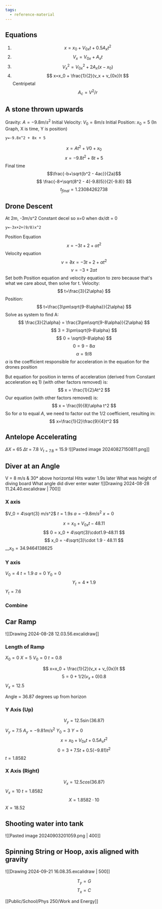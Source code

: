 ```yaml
---
tags:
  - reference-material
---
```


## Equations
1. $$ x=x_0 + V_{0x}t+0.5A_xt^2 $$
2.  $$ V_x = V_{0x} + A_xt$$
3. $$ V_x^2 = V_{0x}^2 + 2A_x(x-x_0) $$
4. $$ x=x_0 + \frac{1}{2}(v_x + v_{0x})t $$
Centripetal
$$ A_c = V^2/r $$

## A stone thrown upwards
Gravity: $A=-9.8 m/s^2$
Initial Velocity: $V_{0}=8m/s$
Initial Position: $x_{0}=5$
(In Graph, X is time, Y is position)
```desmos-graph
y=-9.8x^2 + 8x + 5 
```


$$ x=At^2 + V{0} + x_{0} $$
$$ x=-9.8t^2 + 8t + 5 $$
Final time
$$\frac{-b+\sqrt{b^2 - 4ac}}{2a}$$
$$ \frac{-8+\sqrt{8^2 - 4(-9.8)5}}{2(-9.8)} $$
$$t_{final} = 1.23084262738$$
## Drone Descent
At 2m, -3m/s^2
Constant decel so x=0 when dx/dt = 0
```desmos-graph
y=-3x+2+(9/8)x^2
```

Position Equation
$$ x=-3t+2+\alpha t^2 $$
Velocity equation
$$ v=∂x = -3t+2+\alpha t^2 $$
$$ v=-3+2\alpha t $$
Set both Position equation and velocity equation to zero because that's what we care about, then solve for t.
Velocity:
$$ t=\frac{3}{2\alpha} $$
Position:
$$ t=\frac{3\pm\sqrt{9-8\alpha}}{2\alpha} $$
Solve as system to find A:
$$ \frac{3}{2\alpha} = \frac{3\pm\sqrt{9-8\alpha}}{2\alpha} $$
$$ 3 = 3\pm\sqrt{9-8\alpha} $$
$$ 0 = \sqrt{9-8\alpha} $$
$$ 0 = 9-8\alpha $$
$$ \alpha = 9/8 $$
$\alpha$ is the coefficient responsible for acceleration in the equation for the drones position

But equation for position in terms of acceleration (derived from Constant acceleration eq 1) (with other factors removed) is:
$$ x = \frac{1}{2}At^2 $$
Our equation (with other factors removed) is:
$$ x = \frac{9}{8}\alpha t^2 $$
So for $\alpha$ to equal $A$, we need to factor out the $1/2$ coefficient, resulting in:
$$ x=\frac{1}{2}\frac{9}{4}t^2 $$


## Antelope Accelerating
$\Delta X$ = 65
$\Delta t$ = 7.8
$V_{t=7.8}$ = 15.9
![[Pasted image 20240827150811.png]]
## Diver at an Angle
V = 8 m/s & 30* above horizontal
Hits water 1.9s later
What was height of diving board
What angle did diver enter water
![[Drawing 2024-08-28 11.24.40.excalidraw | 700]]

### X axis
$V_0 = 4\sqrt{3} m/s^2$
$t = 1.9 s$
$a=-9.8m/s^2$
$x = 0$

$$ x=x_0 + V_{0x}t-48.11 $$
$$ 0 = x_0 + 4\sqrt{3}\cdot1.9-48.11 $$
$$ x_0 = -4\sqrt{3}\cdot 1.9 - 48.11 $$
__$x_0 = 34.9464138625$

### Y axis
$V_0 = 4$
$t=1.9$
$a=0$
$Y_0 = 0$
$$ Y_t = 4*1.9 $$
$Y_t = 7.6$

### Combine


## Car Ramp
![[Drawing 2024-08-28 12.03.56.excalidraw]]
### Length of Ramp
$X_0 = 0$
$X = 5$
$V_0 = 0$
$t = 0.8$

 $$ x=x_0 + \frac{1}{2}(v_x + v_{0x})t $$
 $$ 5 = 0 + 1/2(v_x + 0)0.8 $$
 $V_x = 12.5$

Angle = 36.87 degrees up from horizon
### Y Axis (Up)
$$V_y = 12.5\sin(36.87)$$
$V_y = 7.5$
$A_y = -9.81m/s^2$
$Y_0 = 3$
$Y = 0$
$$ x=x_0 + V_{0x}t+0.5A_xt^2 $$
$$ 0 = 3 + 7.5t+0.5(-9.81)t^2 $$
$t=1.8582$

### X Axis (Right)
$$ V_x = 12.5cos(36.87) $$
$V_x = 10$
$t=1.8582$
$$ X= 1.8582 \cdot 10 $$
$X=18.52$

## Shooting water into tank
![[Pasted image 20240903201059.png | 400]]

## Spinning String or Hoop, axis aligned with gravity
![[Drawing 2024-09-21 16.08.35.excalidraw | 500]]

$$ T_y = G $$
$$ T_x = C $$

[[Public/School/Phys 250/Work and Energy]]